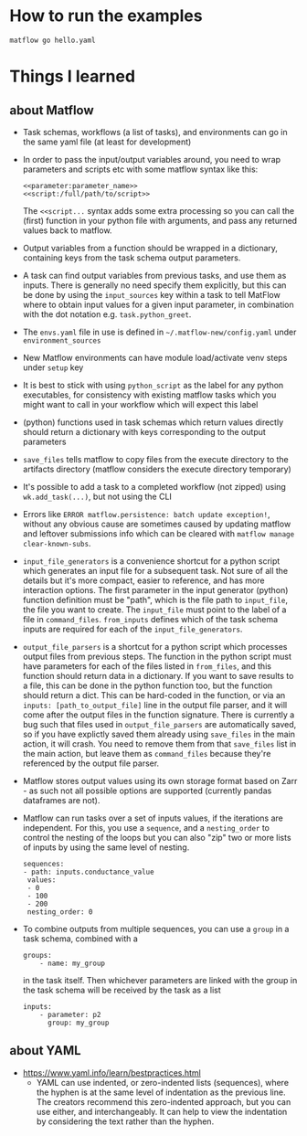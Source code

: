# How to run the examples

```
matflow go hello.yaml
```

# Things I learned

## about Matflow

- Task schemas, workflows (a list of tasks), and environments can go in the same yaml file
  (at least for development)

- In order to pass the input/output variables around, you need to wrap
  parameters and scripts etc with some matflow syntax like this:

  ```
  <<parameter:parameter_name>>
  <<script:/full/path/to/script>>
  ```

  The `<<script...` syntax adds some extra processing so you can call the (first)
  function in your python file with arguments, and pass any returned values back to matflow.

- Output variables from a function should be wrapped in a dictionary,
  containing keys from the task schema output parameters.

- A task can find output variables from previous tasks, and use them
  as inputs. There is generally no need specify them explicitly,
  but this can be done by using the `input_sources` key within a task
  to tell MatFlow where to obtain input values for a given input parameter,
  in combination with the dot notation e.g. `task.python_greet`.

- The `envs.yaml` file in use is defined in `~/.matflow-new/config.yaml` under `environment_sources`

- New Matflow environments can have module load/activate venv steps under `setup` key

- It is best to stick with using `python_script` as the label for any python executables,
  for consistency with existing matflow tasks which you might want to call in your workflow which will expect this label

- (python) functions used in task schemas which return values directly
  should return a dictionary with keys corresponding to the output parameters

- `save_files` tells matflow to copy files from the execute directory to the artifacts directory
  (matflow considers the execute directory temporary)

- It's possible to add a task to a completed workflow (not zipped) using `wk.add_task(...)`,
  but not using the CLI

- Errors like `ERROR matflow.persistence: batch update exception!`,
  without any obvious cause are sometimes caused by updating matflow and leftover submissions
  info which can be cleared with `matflow manage clear-known-subs`.

- `input_file_generators` is a convenience shortcut for a python script which generates an input file
  for a subsequent task. Not sure of all the  details but it's more compact, easier to reference,
  and has more interaction options.
  The first parameter in the input generator (python) function definition must be "path",
  which is the file path to `input_file`, the file you want to create.
  The `input_file` must point to the label of a file in `command_files`.
  `from_inputs` defines which of the task schema inputs are required for each of the `input_file_generators`.

- `output_file_parsers` is a shortcut for a python script which processes output files
  from previous steps.
  The function in the python script must have parameters for each of the files listed
  in `from_files`, and this function should return data in a dictionary.
  If you want to save results to a file, this can be done in the python function too,
  but the function should return a dict. This can be hard-coded in the function,
  or via an `inputs: [path_to_output_file]` line in the output file parser,
  and it will come after the output files in the function signature.
  There is currently a bug such that files used in `output_file_parsers` are
  automatically saved, so if you have explictly saved them already using `save_files` in
  the main action, it will crash. You need to remove them from that `save_files` list in
  the main action, but leave them as `command_files` because they're referenced by the
  output file parser.

- Matflow stores output values using its own storage format based on Zarr - as such
  not all possible options are supported (currently pandas dataframes are not).

- Matflow can run tasks over a set of inputs values, if the iterations are independent.
  For this, you use a `sequence`, and a `nesting_order` to control the nesting of the loops
  but you can also "zip" two or more lists of inputs by using the same level of nesting.

  ```
  sequences:
  - path: inputs.conductance_value
   values:
   - 0
   - 100
   - 200
   nesting_order: 0
  ```

- To combine outputs from multiple sequences, you can use a `group` in a task schema, combined with a

  ```
  groups:
      - name: my_group
  ```

  in the task itself.
  Then whichever parameters are linked with the group in the task schema will be received by
  the task as a list

  ```
  inputs:
      - parameter: p2
        group: my_group
  ```

## about YAML

- https://www.yaml.info/learn/bestpractices.html
  - YAML can use indented, or zero-indented lists (sequences), where the hyphen is
    at the same level of indentation as the previous line.
    The creators recommend this zero-indented approach, but you can use either, and interchangeably.
    It can help to view the indentation by considering the text rather than
    the hyphen.
